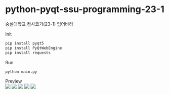 # python-pyqt-ssu-programming-23-1
숭실대학교 컴사코기(23-1) 입어바라

Init
```py
pip install pyqt5
pip install PyQtWebEngine
pip install requests
```

Run 
```py
python main.py 
```

Preview<br>
<img src="./doc/screen1.jpg">
<img src="./doc/screen2.jpg">
<img src="./doc/screen3.jpg">
<img src="./doc/screen4.jpg">
<img src="./doc/screen5.jpg">
